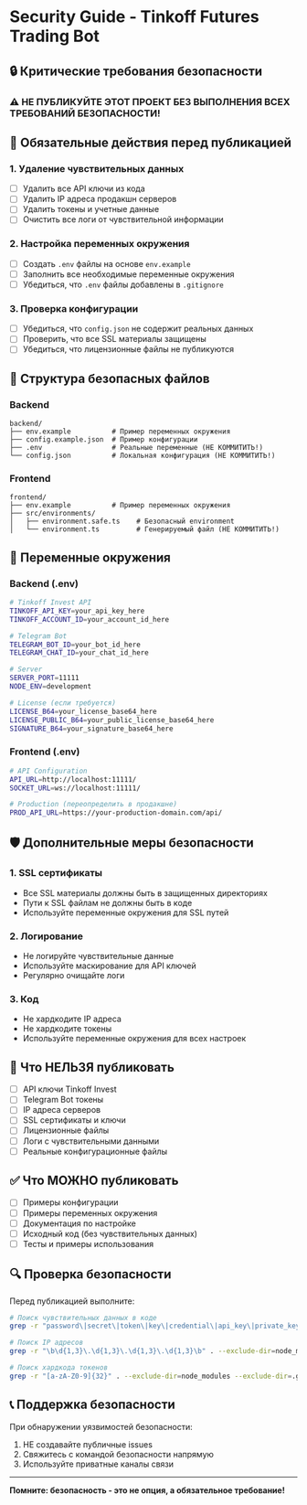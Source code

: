 # Security Guide - Tinkoff Futures Trading Bot

## 🔒 Критические требования безопасности

### ⚠️ НЕ ПУБЛИКУЙТЕ ЭТОТ ПРОЕКТ БЕЗ ВЫПОЛНЕНИЯ ВСЕХ ТРЕБОВАНИЙ БЕЗОПАСНОСТИ!

## 🚨 Обязательные действия перед публикацией

### 1. Удаление чувствительных данных
- [ ] Удалить все API ключи из кода
- [ ] Удалить IP адреса продакшн серверов
- [ ] Удалить токены и учетные данные
- [ ] Очистить все логи от чувствительной информации

### 2. Настройка переменных окружения
- [ ] Создать `.env` файлы на основе `env.example`
- [ ] Заполнить все необходимые переменные окружения
- [ ] Убедиться, что `.env` файлы добавлены в `.gitignore`

### 3. Проверка конфигурации
- [ ] Убедиться, что `config.json` не содержит реальных данных
- [ ] Проверить, что все SSL материалы защищены
- [ ] Убедиться, что лицензионные файлы не публикуются

## 📁 Структура безопасных файлов

### Backend
```
backend/
├── env.example          # Пример переменных окружения
├── config.example.json  # Пример конфигурации
├── .env                 # Реальные переменные (НЕ КОММИТИТЬ!)
└── config.json          # Локальная конфигурация (НЕ КОММИТИТЬ!)
```

### Frontend
```
frontend/
├── env.example          # Пример переменных окружения
├── src/environments/
│   ├── environment.safe.ts    # Безопасный environment
│   └── environment.ts         # Генерируемый файл (НЕ КОММИТИТЬ!)
```

## 🔐 Переменные окружения

### Backend (.env)
```bash
# Tinkoff Invest API
TINKOFF_API_KEY=your_api_key_here
TINKOFF_ACCOUNT_ID=your_account_id_here

# Telegram Bot
TELEGRAM_BOT_ID=your_bot_id_here
TELEGRAM_CHAT_ID=your_chat_id_here

# Server
SERVER_PORT=11111
NODE_ENV=development

# License (если требуется)
LICENSE_B64=your_license_base64_here
LICENSE_PUBLIC_B64=your_public_license_base64_here
SIGNATURE_B64=your_signature_base64_here
```

### Frontend (.env)
```bash
# API Configuration
API_URL=http://localhost:11111/
SOCKET_URL=ws://localhost:11111/

# Production (переопределить в продакшне)
PROD_API_URL=https://your-production-domain.com/api/
```

## 🛡️ Дополнительные меры безопасности

### 1. SSL сертификаты
- Все SSL материалы должны быть в защищенных директориях
- Пути к SSL файлам не должны быть в коде
- Используйте переменные окружения для SSL путей

### 2. Логирование
- Не логируйте чувствительные данные
- Используйте маскирование для API ключей
- Регулярно очищайте логи

### 3. Код
- Не хардкодите IP адреса
- Не хардкодите токены
- Используйте переменные окружения для всех настроек

## 🚫 Что НЕЛЬЗЯ публиковать

- [ ] API ключи Tinkoff Invest
- [ ] Telegram Bot токены
- [ ] IP адреса серверов
- [ ] SSL сертификаты и ключи
- [ ] Лицензионные файлы
- [ ] Логи с чувствительными данными
- [ ] Реальные конфигурационные файлы

## ✅ Что МОЖНО публиковать

- [ ] Примеры конфигурации
- [ ] Примеры переменных окружения
- [ ] Документация по настройке
- [ ] Исходный код (без чувствительных данных)
- [ ] Тесты и примеры использования

## 🔍 Проверка безопасности

Перед публикацией выполните:

```bash
# Поиск чувствительных данных в коде
grep -r "password\|secret\|token\|key\|credential\|api_key\|private_key" . --exclude-dir=node_modules --exclude-dir=.git

# Поиск IP адресов
grep -r "\b\d{1,3}\.\d{1,3}\.\d{1,3}\.\d{1,3}\b" . --exclude-dir=node_modules --exclude-dir=.git

# Поиск хардкода токенов
grep -r "[a-zA-Z0-9]{32}" . --exclude-dir=node_modules --exclude-dir=.git
```

## 📞 Поддержка безопасности

При обнаружении уязвимостей безопасности:
1. НЕ создавайте публичные issues
2. Свяжитесь с командой безопасности напрямую
3. Используйте приватные каналы связи

---

**Помните: безопасность - это не опция, а обязательное требование!**
